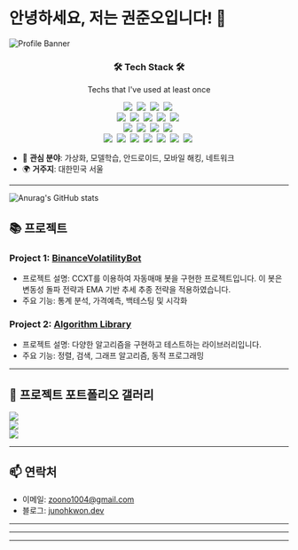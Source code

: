 # 안녕하세요, 저는 권준오입니다! 👋

![Profile Banner](https://example.com/banner-image.png)



<h3 align="center">🛠 Tech Stack 🛠</h3>

<p align="center"> Techs that I've used at least once </p>

<p align="center">
  <img src="https://img.shields.io/badge/Python-3766AB?style=flat-square&logo=Python&logoColor=white"/></a>&nbsp 
  <img src="https://img.shields.io/badge/Java-007396?style=flat-square&logo=java&logoColor=white"/></a>&nbsp 
  <img src="https://img.shields.io/badge/Kotlin-0095D5?style=flat-square&logo=kotlin&logoColor=white"/></a>&nbsp 
  <img src="https://img.shields.io/badge/Android-3DDC84?style=flat-square&logo=android&logoColor=white"/></a>&nbsp 
  <br>
  <img src="https://img.shields.io/badge/Docker-2496ED?style=flat-square&logo=docker&logoColor=white"/></a>&nbsp 
  <img src="https://img.shields.io/badge/Kubernetes-326CE5?style=flat-square&logo=kubernetes&logoColor=white"/></a>&nbsp 
  <img src="https://img.shields.io/badge/AWS-333664?style=flat-square&logo=amazon-aws&logoColor=white"/></a>&nbsp 
  <img src="https://img.shields.io/badge/Google%20Cloud-4285F4?style=flat-square&logo=Google%20Cloud&logoColor=white"/></a>&nbsp 
  <img src="https://img.shields.io/badge/X%20Window-003262?style=flat-square&logo=x-window&logoColor=white"/></a>&nbsp 
  <br>
  <img src="https://img.shields.io/badge/TensorFlow-FF6F00?style=flat-square&logo=TensorFlow&logoColor=white"/></a>&nbsp
  <img src="https://img.shields.io/badge/Mysql-E6B91E?style=flat-square&logo=MySql&logoColor=white"/></a>&nbsp 
  <img src="https://img.shields.io/badge/Firebase-FFCA28?style=flat-square&logo=Firebase&logoColor=white"/></a>&nbsp 
  <img src="https://img.shields.io/badge/MongoDB-47A248?style=flat-square&logo=MongoDB&logoColor=white"/></a>&nbsp 
  <br>
  <img src="https://img.shields.io/badge/C++-00599C?style=flat-square&logo=C%2B%2B&logoColor=white"/></a>&nbsp 
  <img src="https://img.shields.io/badge/C-A8B9CC?style=flat-square&logo=C&logoColor=white"/></a>&nbsp 
  <img src="https://img.shields.io/badge/Javascript-ffb13b?style=flat-square&logo=javascript&logoColor=white"/></a>&nbsp 
  <img src="https://img.shields.io/badge/css-1572B6?style=flat-square&logo=css3&logoColor=white"/></a>&nbsp 
  <img src="https://img.shields.io/badge/Go-11B48A?style=flat-square&logo=Go&logoColor=white"/></a>&nbsp 
  <img src="https://img.shields.io/badge/SpringBoot-6DB33F?style=flat-square&logo=Spring&logoColor=white"/></a>&nbsp 
  <img src="https://img.shields.io/badge/Django-092E20?style=flat-square&logo=Django&logoColor=white"/></a>&nbsp 
</p>

- 🚀 **관심 분야**: 가상화, 모델학습, 안드로이드, 모바일 해킹, 네트워크
- 🌍 **거주지**: 대한민국 서울

---
![Anurag's GitHub stats](https://github-readme-stats.vercel.app/api?username=ddjunho&show_icons=true&theme=swift)
## 📚 프로젝트

### Project 1: [BinanceVolatilityBot](https://github.com/ddjunho/BinanceVolatilityBot)
- 프로젝트 설명: CCXT를 이용하여 자동매매 봇을 구현한 프로젝트입니다. 이 봇은 변동성 돌파 전략과 EMA 기반 추세 추종 전략을 적용하였습니다.
- 주요 기능: 통계 분석, 가격예측, 백테스팅 및 시각화

### Project 2: [Algorithm Library](https://github.com/username/algorithm-library)
- 프로젝트 설명: 다양한 알고리즘을 구현하고 테스트하는 라이브러리입니다.
- 주요 기능: 정렬, 검색, 그래프 알고리즘, 동적 프로그래밍

---

## 📄 프로젝트 포트폴리오 갤러리

<div class="portfolio-slider">
    <div><img src="https://example.com/portfolio/project1-slide1.png"></div>
    <div><img src="https://example.com/portfolio/project1-slide2.png"></div>
    <div><img src="https://example.com/portfolio/project1-slide3.png"></div>
</div>

<script src="https://code.jquery.com/jquery-3.6.0.min.js"></script>
<script src="https://cdnjs.cloudflare.com/ajax/libs/slick-carousel/1.8.1/slick.min.js"></script>
<script>
    $(document).ready(function(){
        $('.portfolio-slider').slick({
            dots: true,
            infinite: true,
            speed: 300,
            slidesToShow: 1,
            adaptiveHeight: true
        });
    });
</script>

---

## 📫 연락처

- 이메일: [zoono1004@gmail.com](mailto:jzoono1004@gmail.com)
- 블로그: [junohkwon.dev](https://junohkwon.dev)

---

---


---
